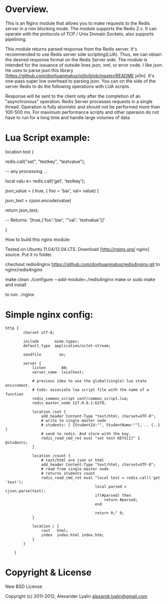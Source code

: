 Overview.
=============

This is an Nginx module that allows you to make requests to the Redis server in a non blocking mode. 
The module supports the Redis 2.x. It can operate with the protocols of TCP / Unix Domain Sockets, also supports pipelining.

This module returns parsed response from the Redis server. It's recommended to use Redis server side scripting(LUA). 
Thus, we can obtain the desired response format on the Redis Server side.
The module is intended for the issuance of outside lines json, xml, or error code. I like json. 
He uses to parse json this library [https://github.com/donhuanmatus/js0n/blob/master/README js0n]. 
It's one-pass super low overhead to parsing json.
You can on the side of the server Redis to do the following operations with LUA scripts.

Response will be sent to the client only after the completion of an "asynchronous" operation. 
Redis Server processes requests in a single thread.
Operation is fully atomistic and should not be performed more than 100-500 ms. 
For maximum performance scripts and other operaion do not have to run for a long time and handle large volumes of data

Lua Script example:
=============

location test {

redis.call("set", "testkey", "testvalue");

-- any processing ...

local valu e= redis.call('get', 'testkey');

json_value = { true, { foo = 'bar', val= value} }

json_text = cjson.encode(value)

return json_text;

-- Returns: '[true,{'foo':'bar', '"val': 'testvalue'}]'

}


How to build this nginx module:


Tested on Ubuntu 11.04/12.04 LTS. 
Download [http://nginx.org/ nginx]  source. Put it ro folder.

chechout redis4nginx https://github.com/donhuanmatus/redis4nginx.git to nginx/redis4nginx

make clean
./configure --add-module=./redis4nginx
make
or 
sudo make and install

to run:
./nginx


Simple nginx config:
=============


    http {
            charset utf-8;
        
            include       mime.types;
            default_type  application/octet-stream;
        
            sendfile        on;
        
            server {
                listen       80;
                server_name  localhost;
        
                # previous idea to use the global(single) lua state enviroment.
                # todo: associate lua script file with the name of a function
                redis_common_script conf/common_script.lua;
                redis_master_node 127.0.0.1:6379;
        
                location /set {
                    add_header Content-Type "text/html; charset=UTF-8";
                    # write to single master node
                    # students: [ {StudentId:"", StudentName:""}, .. {..} ]
                    # send to redis. And store with the key. 
                    redis_read_cmd_ret eval "set test KEYS[1]" 1 @students;
                }
        
                location /count {
                    # text/html are json or html 
                    add_header Content-Type "text/html; charset=UTF-8";
                    # read from single master node
                    # returns students count
                    redis_read_cmd_ret eval "local test = redis.call('get 'test');
                                            local parsed = cjson.parse(test);
                                            if(#parsed) then
                                                return #parsed;
                                            end
                                            
                                            return 0;" 0;
                }
        
                location / {
                    root   html;
                    index  index.html index.htm;
                }
            }
        
        }

Copyright & License
=============

New BSD License

Copyright (c) 2011-2012, Alexander Lyalin <alexandr.lyalin@gmail.com>
